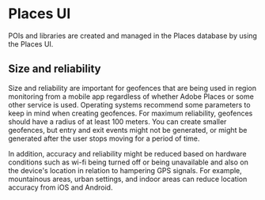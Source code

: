 # Places UI

POIs and libraries are created and managed in the Places database by using the Places UI. 

## Size and reliability 

Size and reliability are important for geofences that are being used in region monitoring from a mobile app regardless of whether Adobe Places or some other service is used. Operating systems recommend some parameters to keep in mind when creating geofences. For maximum reliability, geofences should have a radius of at least 100 meters. You can create smaller geofences, but entry and exit events might not be generated, or might be generated after the user stops moving for a period of time.

In addition, accuracy and reliability might be reduced based on hardware conditions such as wi-fi being turned off or being unavailable and also on the device's location in relation to hampering GPS signals. For example, mountainous areas, urban settings, and indoor areas can reduce location accuracy from iOS and Android.  



